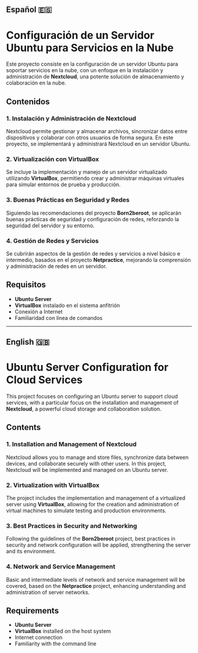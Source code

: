 ## Español 🇪🇸 

# Configuración de un Servidor Ubuntu para Servicios en la Nube

Este proyecto consiste en la configuración de un servidor Ubuntu para soportar servicios en la nube, con un enfoque en la instalación y administración de **Nextcloud**, una potente solución de almacenamiento y colaboración en la nube.

## Contenidos

### 1. Instalación y Administración de Nextcloud
Nextcloud permite gestionar y almacenar archivos, sincronizar datos entre dispositivos y colaborar con otros usuarios de forma segura. En este proyecto, se implementará y administrará Nextcloud en un servidor Ubuntu.

### 2. Virtualización con VirtualBox
Se incluye la implementación y manejo de un servidor virtualizado utilizando **VirtualBox**, permitiendo crear y administrar máquinas virtuales para simular entornos de prueba y producción.

### 3. Buenas Prácticas en Seguridad y Redes
Siguiendo las recomendaciones del proyecto **Born2beroot**, se aplicarán buenas prácticas de seguridad y configuración de redes, reforzando la seguridad del servidor y su entorno.

### 4. Gestión de Redes y Servicios
Se cubrirán aspectos de la gestión de redes y servicios a nivel básico e intermedio, basados en el proyecto **Netpractice**, mejorando la comprensión y administración de redes en un servidor.

## Requisitos

- **Ubuntu Server**
- **VirtualBox** instalado en el sistema anfitrión
- Conexión a Internet
- Familiaridad con línea de comandos

---

## English 🇬🇧

# Ubuntu Server Configuration for Cloud Services

This project focuses on configuring an Ubuntu server to support cloud services, with a particular focus on the installation and management of **Nextcloud**, a powerful cloud storage and collaboration solution.

## Contents

### 1. Installation and Management of Nextcloud
Nextcloud allows you to manage and store files, synchronize data between devices, and collaborate securely with other users. In this project, Nextcloud will be implemented and managed on an Ubuntu server.

### 2. Virtualization with VirtualBox
The project includes the implementation and management of a virtualized server using **VirtualBox**, allowing for the creation and administration of virtual machines to simulate testing and production environments.

### 3. Best Practices in Security and Networking
Following the guidelines of the **Born2beroot** project, best practices in security and network configuration will be applied, strengthening the server and its environment.

### 4. Network and Service Management
Basic and intermediate levels of network and service management will be covered, based on the **Netpractice** project, enhancing understanding and administration of server networks.

## Requirements

- **Ubuntu Server**
- **VirtualBox** installed on the host system
- Internet connection
- Familiarity with the command line
